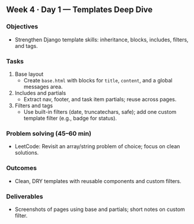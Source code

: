 ## Week 4 · Day 1 — Templates Deep Dive

### Objectives
- Strengthen Django template skills: inheritance, blocks, includes, filters, and tags.

### Tasks
1) Base layout
   - Create `base.html` with blocks for `title`, `content`, and a global messages area.
2) Includes and partials
   - Extract nav, footer, and task item partials; reuse across pages.
3) Filters and tags
   - Use built-in filters (date, truncatechars, safe); add one custom template filter (e.g., badge for status).

### Problem solving (45–60 min)
- LeetCode: Revisit an array/string problem of choice; focus on clean solutions.

### Outcomes
- Clean, DRY templates with reusable components and custom filters.

### Deliverables
- Screenshots of pages using base and partials; short notes on custom filter.



